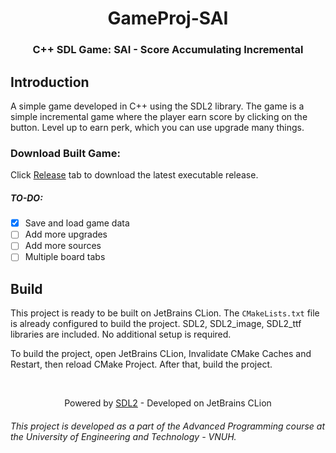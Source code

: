 <h1 align="center" style="font-weight:bold;">GameProj-SAI
</h1>
<h3 align="center" style="font-weight:bold">
C++ SDL Game: SAI - Score Accumulating Incremental</h3>

## Introduction

A simple game developed in C++ using the SDL2 library. The game is a simple incremental game where the player
earn score by clicking on the button. Level up to earn perk, which you can use upgrade many things.

### Download Built Game:

Click [Release](https://github.com/DungxND/GameProj-SAI/releases) tab to download the latest executable release.

##### TO-DO:

- [x] Save and load game data
- [ ] Add more upgrades
- [ ] Add more sources
- [ ] Multiple board tabs

## Build

This project is ready to be built on JetBrains CLion. The `CMakeLists.txt` file is already configured to build the
project. SDL2, SDL2_image, SDL2_ttf libraries are included. No additional setup is required.

To build the project, open JetBrains CLion, Invalidate CMake Caches and Restart, then reload CMake Project. After that,
build the project.

<br/>
<p align="center">
Powered by <a href="https://github.com/libsdl-org/SDL" target="_blank">SDL2</a> - Developed on JetBrains CLion</p>

###### This project is developed as a part of the Advanced Programming course at the University of Engineering and Technology - VNUH.
